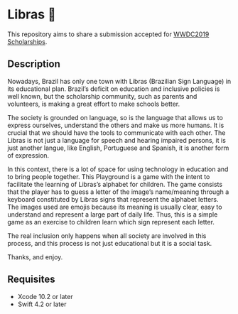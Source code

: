 # Libras 🤟

This repository aims to share a submission accepted for [WWDC2019 Scholarships](https://developer.apple.com/wwdc19/).

## Description

Nowadays, Brazil has only one town with Libras (Brazilian Sign Language) in its educational plan. Brazil’s deficit on education and inclusive policies is well known, but the scholarship community, such as parents and volunteers, is making a great effort to make schools better.

The society is grounded on language, so is the language that allows us to express ourselves, understand the others and make us more humans. It is crucial that we should have the tools to communicate with each other. The Libras is not just a language for speech and hearing impaired persons, it is just another langue, like English, Portuguese and Spanish, it is another form of expression.

In this context, there is a lot of space for using technology in education and to bring people together. This Playground is a game with the intent to facilitate the learning of Libras’s alphabet for children. The game consists that the player has to guess a letter of the image’s name/meaning through a keyboard constituted by Libras signs that represent the alphabet letters. The images used are emojis because its meaning is usually clear, easy to understand and represent a large part of daily life. Thus, this is a simple game as an exercise to children learn which sign represent each letter.

The real inclusion only happens when all society are involved in this process, and this process is not just educational but it is a social task.

Thanks, and enjoy.

## Requisites

- Xcode 10.2 or later
- Swift 4.2 or later
